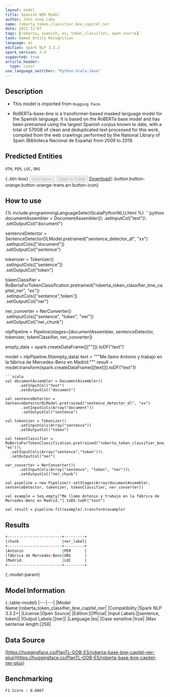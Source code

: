 ```yaml
---
layout: model
title: Spanish NER Model
author: John Snow Labs
name: roberta_token_classifier_bne_capitel_ner
date: 2021-12-07
tags: [roberta, spanish, es, token_classifier, open_source]
task: Named Entity Recognition
language: es
edition: Spark NLP 3.3.2
spark_version: 2.4
supported: true
article_header:
  type: cover
use_language_switcher: "Python-Scala-Java"
---
```


## Description

- This model is imported from `Hugging Face`.

- RoBERTa-base-bne is a transformer-based masked language model for the Spanish language. It is based on the RoBERTa base model and has been pretrained using the largest Spanish corpus known to date, with a total of 570GB of clean and deduplicated text processed for this work, compiled from the web crawlings performed by the National Library of Spain (Biblioteca Nacional de España) from 2009 to 2019.

## Predicted Entities

`OTH`, `PER`, `LOC`, `ORG`

{:.btn-box}
<button class="button button-orange" disabled>Live Demo</button>
<button class="button button-orange" disabled>Open in Colab</button>
[Download](https://s3.amazonaws.com/auxdata.johnsnowlabs.com/public/models/roberta_token_classifier_bne_capitel_ner_es_3.3.2_2.4_1638866935540.zip){:.button.button-orange.button-orange-trans.arr.button-icon}

## How to use



<div class="tabs-box" markdown="1">
{% include programmingLanguageSelectScalaPythonNLU.html %}
```python
documentAssembler = DocumentAssembler()\
      .setInputCol("text")\
      .setOutputCol("document")

sentenceDetector = SentenceDetectorDLModel.pretrained("sentence_detector_dl", "xx")\
       .setInputCols(["document"])\
       .setOutputCol("sentence")

tokenizer = Tokenizer()\
      .setInputCols(["sentence"])\
      .setOutputCol("token")

tokenClassifier = RoBertaForTokenClassification.pretrained("roberta_token_classifier_bne_capitel_ner", "es"))\
  .setInputCols(["sentence",'token'])\
  .setOutputCol("ner")

ner_converter = NerConverter()\
      .setInputCols(["sentence", "token", "ner"])\
      .setOutputCol("ner_chunk")
      
nlpPipeline = Pipeline(stages=[documentAssembler, sentenceDetector, tokenizer, tokenClassifier, ner_converter])

empty_data = spark.createDataFrame([[""]]).toDF("text")

model = nlpPipeline.fit(empty_data)
text = """Me llamo Antonio y trabajo en la fábrica de Mercedes-Benz en Madrid."""
result = model.transform(spark.createDataFrame([[text]]).toDF("text"))
```
```scala
val documentAssembler = DocumentAssembler()
      .setInputCol("text")
      .setOutputCol("document")

val sentenceDetector = SentenceDetectorDLModel.pretrained("sentence_detector_dl", "xx")
       .setInputCols(Array("document"))
       .setOutputCol("sentence")

val tokenizer = Tokenizer()
      .setInputCols(Array("sentence"))
      .setOutputCol("token")

val tokenClassifier = RoBertaForTokenClassification.pretrained("roberta_token_classifier_bne_capitel_ner", "es"))\
  .setInputCols(Array("sentence","token"))\
  .setOutputCol("ner")

ner_converter = NerConverter()\
      .setInputCols(Array("sentence", "token", "ner"))\
      .setOutputCol("ner_chunk")
      
val pipeline = new Pipeline().setStages(Array(documentAssembler, sentenceDetector, tokenizer, tokenClassifier, ner_converter))

val example = Seq.empty["Me llamo Antonio y trabajo en la fábrica de Mercedes-Benz en Madrid."].toDS.toDF("text")

val result = pipeline.fit(example).transform(example)
```
</div>

## Results

```bash
+------------------------+---------+
|chunk                   |ner_label|
+------------------------+---------+
|Antonio                 |PER      |
|fábrica de Mercedes-Benz|ORG      |
|Madrid.                 |LOC      |
+------------------------+---------+
```

{:.model-param}
## Model Information

{:.table-model}
|---|---|
|Model Name:|roberta_token_classifier_bne_capitel_ner|
|Compatibility:|Spark NLP 3.3.2+|
|License:|Open Source|
|Edition:|Official|
|Input Labels:|[sentence, token]|
|Output Labels:|[ner]|
|Language:|es|
|Case sensitive:|true|
|Max sentense length:|256|

## Data Source

[https://huggingface.co/PlanTL-GOB-ES/roberta-base-bne-capitel-ner-plus](https://huggingface.co/PlanTL-GOB-ES/roberta-base-bne-capitel-ner-plus)

## Benchmarking

```bash
F1 Score : 0.8867
```
